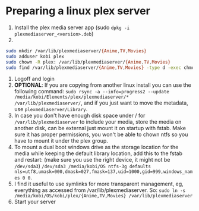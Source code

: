 # Preparing a linux plex server
1. Install the plex media server app (sudo `dpkg -i plexmediaserver_<version>.deb`)
1. 
```bash
sudo mkdir /var/lib/plexmediaserver/{Anime,TV,Movies}
sudo adduser kobi plex
sudo chown -R plex: /var/lib/plexmediaserver/{Anime,TV,Movies}
sudo find /var/lib/plexmediaserver/{Anime,TV,Movies} -type d -exec chmod 775 {} \;
```
1. Logoff and login
1. **OPTIONAL**:
If you are copying from another linux install you can use the following command: `sudo rsync -a --info=progress2 --update /media/kobi/Elements/plex/plexmediaserver/* /var/lib/plexmediaserver/`, and if you just want to move the metadata, use `plexmediaserver/Library`.  
1. In case you don't have enough disk space under / for `/var/lib/plexmediaserver` to include your media, store the media on another disk, can be external just mount it on startup with fstab. Make sure it has proper permissions, you won't be able to chown ntfs so you have to mount it under the plex group.
1. To mount a dual boot windows drive as the storage location for the media while keeping the default library location, add this to the fstab and restart: (make sure you use the right device, it might not be `/dev/sda3`) `/dev/sda3 /media/kobi/OS ntfs-3g defaults nls=utf8,umask=000,dmask=027,fmask=137,uid=1000,gid=999,windows_names 0 0`.
1. I find it useful to use symlinks for more transparent management, eg, everything as accessed from /var/lib/plexmediaserver. So: `sudo ln -s /media/kobi/OS/kobi/plex/{Anime,TV,Movies} /var/lib/plexmediaserver`
1. Start your server
